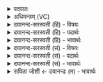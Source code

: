 <details><summary>पदपाठः</summary>

यत्। वातः॑। अ॒पः। अग॑नीगन्। प्रि॒याम्। इन्द्र॑स्य। त॒न्व᳖म्। ए॒तम्। स्तो॒तः॒। अ॒नेन॑। प॒था। पुनः॑। अश्व॑म्। आ। व॒र्त्त॒या॒सि॒। नः॒। ७।
</details>

<details><summary>अधिमन्त्रम् (VC)</summary>

- इन्द्रो देवता
- प्रजापतिर्ऋषिः
- निचृद्बृहती
- मध्यमः
</details>

<details><summary>दयानन्द-सरस्वती (हि) - विषयः</summary>

फिर मनुष्य किसका सङ्ग करे, इस विषय को अगले मन्त्र में कहा है ॥
</details>

<details><summary>दयानन्द-सरस्वती (हि) - पदार्थः</summary>

पदार्थान्वयभाषाः -  हे (स्तोतः) स्तुति करनेहारे जन ! जैसे शिल्पी लोग (इन्द्रस्य) बिजुली के (प्रियाम्) अति सुन्दर (तन्वम्) विस्तारयुक्त शरीर को (वातः) पवन के समान पाकर (यत्) जिस कलायन्त्र रूपी घोड़े और (अपः) जलों को (अगनीगन्) प्राप्त होते हैं, वैसे (एतम्) इस (अश्वम्) शीघ्र चलने हारे कलायन्त्र रूप घोड़े को (अनेन) उक्त बिजुली रूप (पथा) मार्ग से आप प्राप्त होते (पुनः) फिर (नः) हम लोगों को (आ, वर्त्तयासि) भलीभाँति वर्त्ताते अर्थात् इधर-उधर ले जाते हो, उन आपका हम लोग सत्कार करें ॥७ ॥
</details>

<details><summary>दयानन्द-सरस्वती (हि) - भावार्थः</summary>

भावार्थभाषाः -  इस मन्त्र में वाचकलुप्तोपमालङ्कार है। हे मनुष्यो ! जो तुम को अच्छे मार्ग से चलाते हैं, उनके सङ्ग से तुम लोग पवन और बिजुली आदि की विद्या को प्राप्त होओ ॥७ ॥
</details>

<details><summary>दयानन्द-सरस्वती (सं) - विषयः</summary>

पुनर्मनुष्यः कस्य सङ्गं कुर्य्यादित्याह ॥
</details>

<details><summary>दयानन्द-सरस्वती (सं) - पदार्थः</summary>

पदार्थान्वयभाषाः -  हे स्तोतर्यथा शिल्पिजना इन्द्रस्य प्रियां तन्वं वात इव प्राप्य यद्यमपोऽगनीगँस्तथैतमश्वमनेन पथा त्वं प्राप्नोषि पुनर्नोऽस्मानावर्त्तयासि तं भवन्तं वयं सत्कुर्याम ॥७ ॥
</details>

<details><summary>दयानन्द-सरस्वती (सं) - भावार्थः</summary>

भावार्थभाषाः -  अत्र वाचकलुप्तोपमालङ्कारः। हे मनुष्याः ! ये युष्मान् सुमार्गेण गमयन्ति, तत्सङ्गेन यूयं वायुविद्युदादिविद्यां प्राप्नुत ॥७ ॥
</details>

<details><summary>सविता जोशी ← दयानन्दः (म) - भावार्थः</summary>

भावार्थभाषाः -  या मंत्रात वाचकलुप्तोपमालंकार आहे. हे माणसांनो ! जे तुम्हाला चांगल्या मार्गाकडे नेतात त्यांच्याकडून तुम्ही लोक वायू व विद्युत इत्यादींची विद्या प्राप्त करा.
</details>